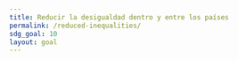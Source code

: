 ```yaml
---
title: Reducir la desigualdad dentro y entre los países
permalink: /reduced-inequalities/
sdg_goal: 10
layout: goal
---
```


